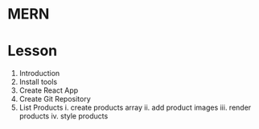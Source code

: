 # MERN

# Lesson

1. Introduction
2. Install tools
3. Create React App
4. Create Git Repository
5. List Products
   i. create products array
   ii. add product images
   iii. render products
   iv. style products

